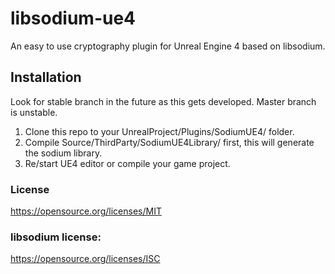 # libsodium-ue4
An easy to use cryptography plugin for Unreal Engine 4 based on libsodium.

## Installation
Look for stable branch in the future as this gets developed. Master branch is unstable.

1. Clone this repo to your UnrealProject/Plugins/SodiumUE4/ folder.
2. Compile Source/ThirdParty/SodiumUE4Library/ first, this will generate the sodium library.
3. Re/start UE4 editor or compile your game project.

### License
https://opensource.org/licenses/MIT

### libsodium license:
https://opensource.org/licenses/ISC
